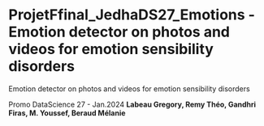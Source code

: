 # ProjetFfinal_JedhaDS27_Emotions - Emotion detector on photos and videos for emotion sensibility disorders  

Emotion detector on photos and videos for emotion sensibility disorders

Promo DataScience 27 - Jan.2024
**Labeau Gregory, Remy Théo, Gandhri Firas, M. Youssef, Beraud Mélanie**

